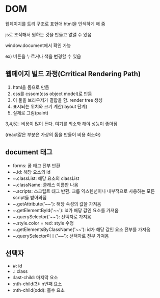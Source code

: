 # DOM

웹페이지를 트리 구조로 표현애 html을 인색하게 해 줌

js로 조작해서 원하는 것을 만들고 없앨 수 있음

window.document에서 확인 가능

ex) 버튼을 누르거나 색을 변경할 수 있음

## 웹페이지 빌드 과정(Crritical Rendering Path)

1. html을 돔으로 만듬
2. css를 cssom(css object model)로 만듬
3. 이 둘을 브라우저가 결합을 함. render tree 생성
4. 표시되는 위치와 크기 계산(layout 단계)
5. 실제로 그림(paint)

3,4,5는 비용이 많이 든다. 여기를 최소화 해야 성능이 좋아짐

(react같은 부분은 가상의 돔을 만들어 비용 최소화)

## document 태그

-   forms: 폼 태그 전부 반환
-   ~.id: 해당 요소의 id
-   ~.classList: 해당 요소의 classList
-   ~.className: 클래스 이름만 나옴
-   ~.scripts: 스크립트 태그 반환. 크롬 익스텐션이나 내부적으로 사용하는 모든 script들 받아와짐
-   ~.getAttribute('~~'): 해당 속성의 값을 가져옴
-   ~.getElementById('~~'): id가 해당 값인 요소를 가져옴
-   ~.querySelector('~~'): 선택자로 가져옴
-   ~.style.color = red: style 수정
-   ~.getElementsByClassName('~~'): id가 해당 값인 요소 전부를 가져옴
-   ~.querySelector미ㅣ('~~'): 선택자로 전부 가져옴

## 선택자

-   #: id
-   .: class
-   :last-child: 마지막 요소
-   :nth-child(3): n번째 요소
-   :nth-child(odd): 홀수 요소

